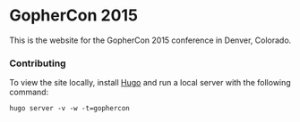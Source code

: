 # GopherCon 2015

This is the website for the GopherCon 2015 conference in Denver, Colorado.

### Contributing

To view the site locally, install [Hugo](http://gohugo.io/) and run a local server with the following command:

```
hugo server -v -w -t=gophercon
```

